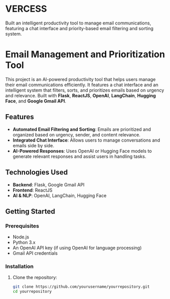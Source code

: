 # VERCESS
Built an intelligent productivity tool to manage email communications, featuring a chat interface and priority-based email filtering and sorting system.

# Email Management and Prioritization Tool

This project is an AI-powered productivity tool that helps users manage their email communications efficiently. It features a chat interface and an intelligent system that filters, sorts, and prioritizes emails based on urgency and relevance. Built with **Flask**, **ReactJS**, **OpenAI**, **LangChain**, **Hugging Face**, and **Google Gmail API**.

## Features

- **Automated Email Filtering and Sorting**: Emails are prioritized and organized based on urgency, sender, and content relevance.
- **Integrated Chat Interface**: Allows users to manage conversations and emails side by side.
- **AI-Powered Responses**: Uses OpenAI or Hugging Face models to generate relevant responses and assist users in handling tasks.

## Technologies Used

- **Backend**: Flask, Google Gmail API
- **Frontend**: ReactJS
- **AI & NLP**: OpenAI, LangChain, Hugging Face

## Getting Started

### Prerequisites

- Node.js
- Python 3.x
- An OpenAI API key (if using OpenAI for language processing)
- Gmail API credentials

### Installation

1. Clone the repository:
   ```bash
   git clone https://github.com/yourusername/yourrepository.git
   cd yourrepository
